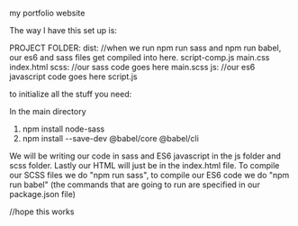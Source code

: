 my portfolio website

The way I have this set up is:

PROJECT FOLDER:
  dist: //when we run npm run sass and npm run babel, our es6 and sass files get compiled into here.
    script-comp.js
    main.css
    index.html
  scss: //our sass code goes here
    main.scss
  js: //our es6 javascript code goes here
    script.js

to initialize all the stuff you need:

In the main directory
1. npm install node-sass
2. npm install --save-dev @babel/core @babel/cli

We will be writing our code in sass and ES6 javascript in the js folder and scss folder. Lastly our 
HTML will just be in the index.html file. To compile our SCSS files we do "npm run sass", to 
compile our ES6 code we do "npm run babel" (the commands that are going to run are specified in our
package.json file)

//hope this works
